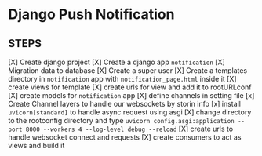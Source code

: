 # Django Push Notification

## STEPS
[X] Create django project 
[X] Create a django app `notification`
[X] Migration data to database
[X] Create a super user
[X] Create a templates directory in `notification` app with `notification_page.html` inside it
[X] create views for template
[X] create urls for view and add it to rootURLconf
[X] create models for `notification` app
[X] define channels in setting file
[x] Create Channel layers to handle our websockets by storin info
[x] install `uvicorn[standard]` to handle async request using asgi
[X] change directory to the rootconfig directory and type `uvicorn config.asgi:application --port 8000 --workers 4 --log-level debug --reload`
[X] create urls to handle websocket connect and requests
[X] create consumers to act as views and build it